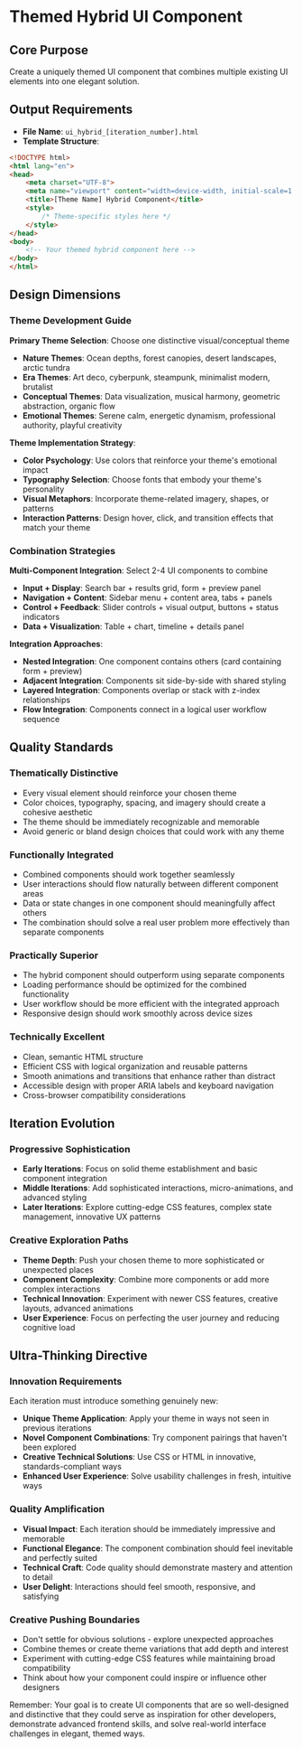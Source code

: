 # Themed Hybrid UI Component

## Core Purpose
Create a uniquely themed UI component that combines multiple existing UI elements into one elegant solution.

## Output Requirements
- **File Name**: `ui_hybrid_[iteration_number].html`
- **Template Structure**:
```html
<!DOCTYPE html>
<html lang="en">
<head>
    <meta charset="UTF-8">
    <meta name="viewport" content="width=device-width, initial-scale=1.0">
    <title>[Theme Name] Hybrid Component</title>
    <style>
        /* Theme-specific styles here */
    </style>
</head>
<body>
    <!-- Your themed hybrid component here -->
</body>
</html>
```

## Design Dimensions

### Theme Development Guide
**Primary Theme Selection**: Choose one distinctive visual/conceptual theme
- **Nature Themes**: Ocean depths, forest canopies, desert landscapes, arctic tundra
- **Era Themes**: Art deco, cyberpunk, steampunk, minimalist modern, brutalist
- **Conceptual Themes**: Data visualization, musical harmony, geometric abstraction, organic flow
- **Emotional Themes**: Serene calm, energetic dynamism, professional authority, playful creativity

**Theme Implementation Strategy**:
- **Color Psychology**: Use colors that reinforce your theme's emotional impact
- **Typography Selection**: Choose fonts that embody your theme's personality
- **Visual Metaphors**: Incorporate theme-related imagery, shapes, or patterns
- **Interaction Patterns**: Design hover, click, and transition effects that match your theme

### Combination Strategies
**Multi-Component Integration**: Select 2-4 UI components to combine
- **Input + Display**: Search bar + results grid, form + preview panel
- **Navigation + Content**: Sidebar menu + content area, tabs + panels
- **Control + Feedback**: Slider controls + visual output, buttons + status indicators
- **Data + Visualization**: Table + chart, timeline + details panel

**Integration Approaches**:
- **Nested Integration**: One component contains others (card containing form + preview)
- **Adjacent Integration**: Components sit side-by-side with shared styling
- **Layered Integration**: Components overlap or stack with z-index relationships
- **Flow Integration**: Components connect in a logical user workflow sequence

## Quality Standards

### Thematically Distinctive
- Every visual element should reinforce your chosen theme
- Color choices, typography, spacing, and imagery should create a cohesive aesthetic
- The theme should be immediately recognizable and memorable
- Avoid generic or bland design choices that could work with any theme

### Functionally Integrated
- Combined components should work together seamlessly
- User interactions should flow naturally between different component areas
- Data or state changes in one component should meaningfully affect others
- The combination should solve a real user problem more effectively than separate components

### Practically Superior
- The hybrid component should outperform using separate components
- Loading performance should be optimized for the combined functionality
- User workflow should be more efficient with the integrated approach
- Responsive design should work smoothly across device sizes

### Technically Excellent
- Clean, semantic HTML structure
- Efficient CSS with logical organization and reusable patterns
- Smooth animations and transitions that enhance rather than distract
- Accessible design with proper ARIA labels and keyboard navigation
- Cross-browser compatibility considerations

## Iteration Evolution

### Progressive Sophistication
- **Early Iterations**: Focus on solid theme establishment and basic component integration
- **Middle Iterations**: Add sophisticated interactions, micro-animations, and advanced styling
- **Later Iterations**: Explore cutting-edge CSS features, complex state management, innovative UX patterns

### Creative Exploration Paths
- **Theme Depth**: Push your chosen theme to more sophisticated or unexpected places
- **Component Complexity**: Combine more components or add more complex interactions
- **Technical Innovation**: Experiment with newer CSS features, creative layouts, advanced animations
- **User Experience**: Focus on perfecting the user journey and reducing cognitive load

## Ultra-Thinking Directive

### Innovation Requirements
Each iteration must introduce something genuinely new:
- **Unique Theme Application**: Apply your theme in ways not seen in previous iterations
- **Novel Component Combinations**: Try component pairings that haven't been explored
- **Creative Technical Solutions**: Use CSS or HTML in innovative, standards-compliant ways
- **Enhanced User Experience**: Solve usability challenges in fresh, intuitive ways

### Quality Amplification
- **Visual Impact**: Each iteration should be immediately impressive and memorable
- **Functional Elegance**: The component combination should feel inevitable and perfectly suited
- **Technical Craft**: Code quality should demonstrate mastery and attention to detail
- **User Delight**: Interactions should feel smooth, responsive, and satisfying

### Creative Pushing Boundaries
- Don't settle for obvious solutions - explore unexpected approaches
- Combine themes or create theme variations that add depth and interest
- Experiment with cutting-edge CSS features while maintaining broad compatibility
- Think about how your component could inspire or influence other designers

Remember: Your goal is to create UI components that are so well-designed and distinctive that they could serve as inspiration for other developers, demonstrate advanced frontend skills, and solve real-world interface challenges in elegant, themed ways.